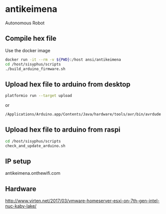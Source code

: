 # antikeimena
Autonomous Robot

## Compile hex file
Use the docker image
   ```bash
docker run -it --rm -v ${PWD}:/host ansi/antikeimena
cd /host/sisyphus/scripts
./build_arduino_firmware.sh
```

## Upload hex file to arduino from desktop
```bash
platformio run --target upload
```
or
```bash
/Applications/Arduino.app/Contents/Java/hardware/tools/avr/bin/avrdude -C/Applications/Arduino.app/Contents/Java/hardware/tools/avr/etc/avrdude.conf -v -patmega2560 -cwiring -P/dev/cu.wchusbserial1410 -b115200 -D -Uflash:w:/Users/ansi/development/antikeimena/arduino/firmware/sisyphus.hex:i
```

## Upload hex file to arduino from raspi
```bash
cd /host/sisyphus/scripts
check_and_update_arduino.sh
```

## IP setup
antikeimena.onthewifi.com

## Hardware
http://www.virten.net/2017/03/vmware-homeserver-esxi-on-7th-gen-intel-nuc-kaby-lake/
